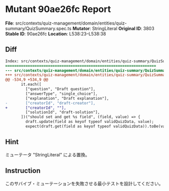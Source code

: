 # Mutant 90ae26fc Report

**File**: src/contexts/quiz-management/domain/entities/quiz-summary/QuizSummary.spec.ts
**Mutator**: StringLiteral
**Original ID**: 3803
**Stable ID**: 90ae26fc
**Location**: L538:23–L538:38

## Diff

```diff
Index: src/contexts/quiz-management/domain/entities/quiz-summary/QuizSummary.spec.ts
===================================================================
--- src/contexts/quiz-management/domain/entities/quiz-summary/QuizSummary.spec.ts	original
+++ src/contexts/quiz-management/domain/entities/quiz-summary/QuizSummary.spec.ts	mutated #3803
@@ -534,9 +534,9 @@
       it.each([
         ["question", "Draft question"],
         ["answerType", "single_choice"],
         ["explanation", "Draft explanation"],
-        ["creatorId", "draft-creator"],
+        ["creatorId", ""],
         ["solutionId", "draft-solution"],
       ])("should set and get %s field", (field, value) => {
         draft.update(field as keyof typeof validQuizData, value);
         expect(draft.get(field as keyof typeof validQuizData)).toBe(value);
```

## Hint

ミューテータ "StringLiteral" による置換。

## Instruction

このサバイブ・ミューテーションを失敗させる最小テストを設計してください。
